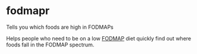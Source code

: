 # fodmapr
Tells you which foods are high in FODMAPs

Helps people who need to be on a low [FODMAP](https://en.wikipedia.org/wiki/FODMAP) diet quickly find out where foods fall in the FODMAP spectrum.
